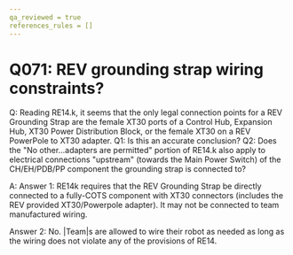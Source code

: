 ```yaml
---
qa_reviewed = true
references_rules = []
---
```


# Q071: REV grounding strap wiring constraints?

Q: Reading RE14.k, it seems that the only legal connection points for a REV Grounding Strap are the female XT30 ports of a Control Hub, Expansion Hub, XT30 Power Distribution Block, or the female XT30 on a REV PowerPole to XT30 adapter. Q1: Is this an accurate conclusion? Q2: Does the "No other...adapters are permitted" portion of RE14.k also apply to electrical connections "upstream" (towards the Main Power Switch) of the CH/EH/PDB/PP component the grounding strap is connected to?

A: Answer 1: RE14k requires that the REV Grounding Strap be directly connected to a fully-COTS component with XT30 connectors (includes the REV provided XT30/Powerpole adapter).  It may not be connected to team manufactured wiring.

Answer 2: No. |Team|s are allowed to wire their robot as needed as long as the wiring does not violate any of the provisions of RE14.